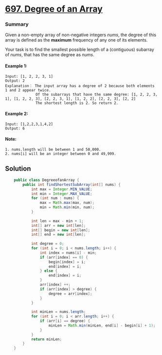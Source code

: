 # [697. Degree of an Array](https://leetcode.com/problems/degree-of-an-array/)
### Summary 
Given a non-empty array of non-negative integers *nums*, the degree of this array is defined as the **maximum** frequency of any one of its elements.  
  
Your task is to find the smallest possible length of a (contiguous) subarray of *nums*, that has the same degree as *nums*.  

#### Example 1:
    Input: [1, 2, 2, 3, 1]      
    Output: 2  
    Explanation： The input array has a degree of 2 because both elements 1 and 2 appear twice.  
                  Of the subarrays that have the same degree: [1, 2, 2, 3, 1], [1, 2, 2, 3], [2, 2, 3, 1], [1, 2, 2], [2, 2, 3], [2, 2]  
                  The shortest length is 2. So return 2.

#### Example 2:
    Input: [1,2,2,3,1,4,2]       
    Output: 6

#### Note:   
    1. nums.length will be between 1 and 50,000.
    2. nums[i] will be an integer between 0 and 49,999.

## Solution
```java
    public class DegreeofanArray {
        public int findShortestSubArray(int[] nums) {
            int max = Integer.MIN_VALUE;
            int min = Integer.MAX_VALUE;
            for (int num : nums) {
                max = Math.max(max, num);
                min = Math.min(min, num);
            }
    
            int len = max - min + 1;
            int[] arr = new int[len];
            int[] begin = new int[len];
            int[] end = new int[len];
    
            int degree = 0;
            for (int i = 0; i < nums.length; i++) {
                int index = nums[i] - min;
                if (arr[index] == 0) {
                    begin[index] = i;
                    end[index] = i;
                } else {
                    end[index] = i;
                }
                arr[index] ++;
                if (arr[index] > degree) {
                    degree = arr[index];
                }
            }
    
            int minLen = nums.length;
            for (int i = 0; i < arr.length; i++) {
                if (arr[i] == degree) {
                    minLen = Math.min(minLen, end[i] - begin[i] + 1);
                }
            }
            return minLen;
        }
    }
```



